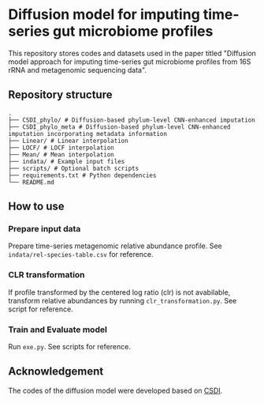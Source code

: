 # Diffusion model for imputing time-series gut microbiome profiles

This repository stores codes and datasets used in the paper titled "Diffusion model approach for imputing time-series gut microbiome profiles from 16S rRNA and metagenomic sequencing data".

## Repository structure
```
.
├── CSDI_phylo/ # Diffusion-based phylum-level CNN-enhanced imputation
├── CSDI_phylo_meta # Diffusion-based phylum-level CNN-enhanced imputation incorporating metadata information
├── Linear/ # Linear interpolation
├── LOCF/ # LOCF interpolation
├── Mean/ # Mean interpolation
├── indata/ # Example input files
├── scripts/ # Optional batch scripts
├── requirements.txt # Python dependencies
└── README.md
```
## How to use

### Prepare input data
Prepare time-series metagenomic relative abundance profile. See `indata/rel-species-table.csv` for reference.

### CLR transformation
If profile transformed by the centered log ratio (clr) is not avabilable, transform relative abundances by running `clr_transformation.py`. See script for reference.

### Train and Evaluate model
Run `exe.py`. See scripts for reference.

## Acknowledgement

The codes of the diffusion model were developed based on [CSDI](https://github.com/ermongroup/CSDI).
